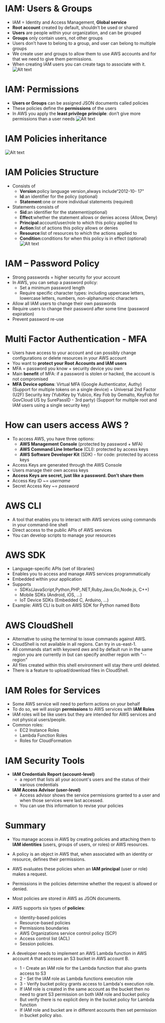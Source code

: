 # IAM: Users & Groups

- IAM = Identity and Access Management, **Global service**
- **Root account** created by default, shouldn’t be used or shared
- **Users** are people within your organization, and can be grouped
- **Groups** only contain users, not other groups
- Users don’t have to belong to a group, and user can belong to multiple groups
- We create user and groups to allow them to use AWS accounts and for that we need to give them permissions.
- When creating IAM users you can create tags to associate with it.
![Alt text](images/UsersAndGroups.png)

# IAM: Permissions

- **Users or Groups** can be assigned JSON documents called policies
- These policies define the **permissions** of the users
- In AWS you apply the **least privilege principle**: don’t give more permissions than a user needs
![Alt text](images/Permission.png)

# IAM Policies inheritance

![Alt text](images/PolicyInheritance.png)

# IAM Policies Structure 

- Consists of
    - **Version**:policy language version,always include“2012-10- 17”
    - **Id**:an identifier for the policy (optional)
    - **Statement**:one or more individual statements (required)
- Statements consists of
    - **Sid**:an identifier for the statement(optional)
    - **Effect**:whether the statement allows or denies access (Allow, Deny)
    - **Principal**:account/user/role to which this policy applied to
    - **Action**:list of actions this policy allows or denies
    - **Resource**:list of resources to which the actions applied to
    - **Condition**:conditions for when this policy is in effect (optional)
![Alt text](images/Policy.png)

# IAM – Password Policy

- Strong passwords = higher security for your account
- In AWS, you can setup a password policy:
    - Set a minimum password length
    - Require specific character types: including uppercase letters, lowercase letters, numbers, non-alphanumeric characters
- Allow all IAM users to change their own passwords
- Require users to change their password after some time (password expiration)
- Prevent password re-use

# Multi Factor Authentication - MFA

- Users have access to your account and can possibly change configurations or delete resources in your AWS account
- You want to **protect your Root Accounts and IAM users**
- MFA = password you know + security device you own
- Main **benefit** of MFA: if a password is stolen or hacked, the account is not compromised
- **MFA Device options**: Virtual MFA (Google Authenticator, Authy) (Support for multiple tokens on a single device) + Universal 2nd Factor (U2F) Security key (YubiKey by Yubico, Key Fob by Gemalto, KeyFob for GovCloud US by SurePassID - 3rd party) (Support for multiple root and IAM users using a single security key)

# How can users access AWS ?

- To access AWS, you have three options:
    - **AWS Management Console** (protected by password + MFA)
    - **AWS Command Line Interface** (CLI): protected by access keys
    - **AWS Software Developer Kit** (SDK) - for code: protected by access keys
- Access Keys are generated through the AWS Console
- Users manage their own access keys
- **Access Keys are secret, just like a password. Don’t share them**
- Access Key ID ~= *username*
- Secret Access Key ~= *password*

# AWS CLI

- A tool that enables you to interact with AWS services using commands in your command-line shell
- Direct access to the public APIs of AWS services
- You can develop scripts to manage your resources

# AWS SDK

- Language-specific APIs (set of libraries)
- Enables you to access and manage AWS services programmatically
- Embedded within your application
- Supports
    - SDKs(JavaScript,Python,PHP,.NET,Ruby,Java,Go,Node.js, C++)
    - Mobile SDKs (Android, iOS, ...)
    - IoT Device SDKs (Embedded C, Arduino, ...)
- Example: AWS CLI is built on AWS SDK for Python named Boto

# AWS CloudShell

- Alternative to using the terminal to issue commands against AWS.
- CloudShell is not available in all regions. Can try in us-east-1.
- All commands start with keyowrd *aws* and by default run in the same region you are currently in but can specify another region with "--region"
- All files created within this shell environment will stay there until deleted.
- There is a feature to upload/download files in CloudShell.

# IAM Roles for Services

- Some AWS service will need to perform actions on your behalf
- To do so, we will assign **permissions** to AWS services with **IAM Roles**
- IAM roles will be like users but they are intended for AWS services and not physical users/people.
- Common roles:
    - EC2 Instance Roles
    - Lambda Function Roles
    - Roles for CloudFormation

# IAM Security Tools

- **IAM Credentials Report (account-level)**
    - a report that lists all your account's users and the status of their various credentials
- **IAM Access Advisor (user-level)**
    - Access advisor shows the service permissions granted to a user and when those services were last accessed.
    - You can use this information to revise your policies

# Summary

- You manage access in AWS by creating policies and attaching them to **IAM identities** (users, groups of users, or roles) or AWS resources. 
- A policy is an object in AWS that, when associated with an identity or resource, defines their permissions. 
- AWS evaluates these policies when an **IAM principal** (user or role) makes a request. 
- Permissions in the policies determine whether the request is allowed or denied. 
- Most policies are stored in AWS as JSON documents. 
- AWS supports six types of **policies**:
    - Identity-based policies
    - Resource-based policies
    - Permissions boundaries
    - AWS Organizations service control policy (SCP)
    - Access control list (ACL)
    - Session policies.

- A developer needs to implement an AWS Lambda function in AWS account A that accesses an S3 bucket in AWS account B.
    - 1 - Create an IAM role for the Lambda function that also grants access to S3
    - 2 - Set the IAM role as Lambda functions execution role
    - 3 - Verify bucket policy grants access to Lambda's execution role.
    - If IAM role is created in the same account as the bucket then no need to grant S3 permission on both IAM role and bucket policy
    - But verify there is no explicit deny in the bucket policy for Lambda function
    - If IAM role and bucket are in different accounts then set permission in bucket policy also.
